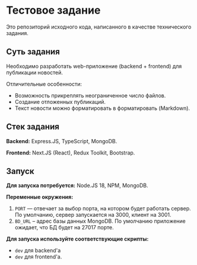 # Тестовое задание

Это репозиторий исходного кода, написанного в качестве технического задания.

## Суть задания

Необходимо разработать web-приложение (backend + frontend) для публикации новостей.

Отличительные особенности:

- Возможность прикреплять неограниченное число файлов.
- Создание отложенных публикаций.
- Текст новости можно форматировать в форматировать (Markdown).

## Стек задания

**Backend:** Express.JS, TypeScript, MongoDB.

**Frontend:** Next.JS (React), Redux Toolkit, Bootstrap.

## Запуск

**Для запуска потребуется:** Node.JS 18, NPM, MongoDB.

**Переменные окружения:**

1. `PORT` — отвечает за выбор порта, на котором будет работать сервер. По умолчанию, сервер запускается на 3000, клиент на 3001.
2. `BD_URL` – адрес базы данных MongoDB. По умолчанию приложение ожидает, что БД будет на 27017 порте.

**Для запуска используйте соответствующие скрипты:**

- `dev` для backend'а
- `dev` для frontend'а.
